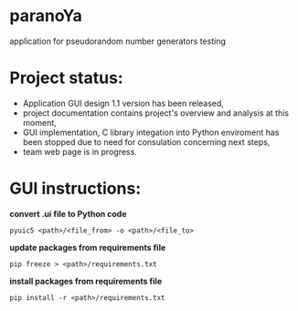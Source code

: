 # paranoYa
application for pseudorandom number generators testing


# Project status:
* Application GUI design 1.1 version has been released,
* project documentation contains project's overview and analysis at this moment,
* GUI implementation, C library integation into Python enviroment has been stopped due to need for consulation concerning next steps,
* team web page is in progress.


# GUI instructions: 
**convert .ui file to Python code**

`pyuic5 <path>/<file_from> -o <path>/<file_to>`

**update packages from requirements file**

`pip freeze > <path>/requirements.txt`

**install packages from requirements file**

`pip install -r <path>/requirements.txt`